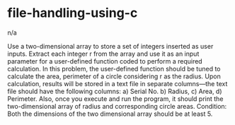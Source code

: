 # file-handling-using-c
n/a


Use a two-dimensional array to store a set of integers inserted as user inputs. Extract each integer r from the array and use it as an input parameter for a user-defined function coded to perform a required calculation. In this problem, the user-defined function should be tuned to calculate the area, perimeter of a circle considering r as the radius. Upon calculation, results will be stored in a text file in separate columns—the text file should have the following columns: a) Serial No. b) Radius, c) Area, d) Perimeter. Also, once you execute and run the program, it should print the two-dimensional array of radius and corresponding circle areas. Condition: Both the dimensions of the two dimensional array should be at least 5.
